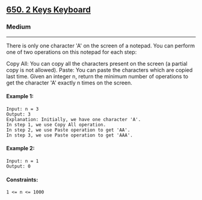 [650. 2 Keys Keyboard](https://leetcode.com/problems/2-keys-keyboard/?envType=daily-question&envId=2024-08-19)
---------------------------------------------------------------------------------------------------------------------------------------------

### Medium
---------------------------------------------------------------------------------------------------------------------------------------------

There is only one character 'A' on the screen of a notepad. You can perform one of two operations on this notepad for each step:

Copy All: You can copy all the characters present on the screen (a partial copy is not allowed).
Paste: You can paste the characters which are copied last time.
Given an integer n, return the minimum number of operations to get the character 'A' exactly n times on the screen.

#### Example 1:
```
Input: n = 3
Output: 3
Explanation: Initially, we have one character 'A'.
In step 1, we use Copy All operation.
In step 2, we use Paste operation to get 'AA'.
In step 3, we use Paste operation to get 'AAA'.
```
#### Example 2:
```
Input: n = 1
Output: 0
```
#### Constraints:
```
1 <= n <= 1000
```
